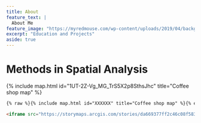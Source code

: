 ```yaml
---
title: About
feature_text: |
  About Me
feature_image: "https://myredmouse.com/wp-content/uploads/2019/04/background-header-technology.jpg"
excerpt: "Education and Projects"
aside: true
---
```

# Methods in Spatial Analysis
{% include map.html id="1UT-2Z-Vg_MG_TrS5X2p8SthsJhc" title="Coffee shop map" %}

``` html
{% raw %}{% include map.html id="XXXXXX" title="Coffee shop map" %}{% endraw %}

<iframe src="https://storymaps.arcgis.com/stories/da669377ff2c46c08f583a4cb4829ed5?header" width="100%" height="500px" frameborder="0" allowfullscreen allow="geolocation"></iframe>
